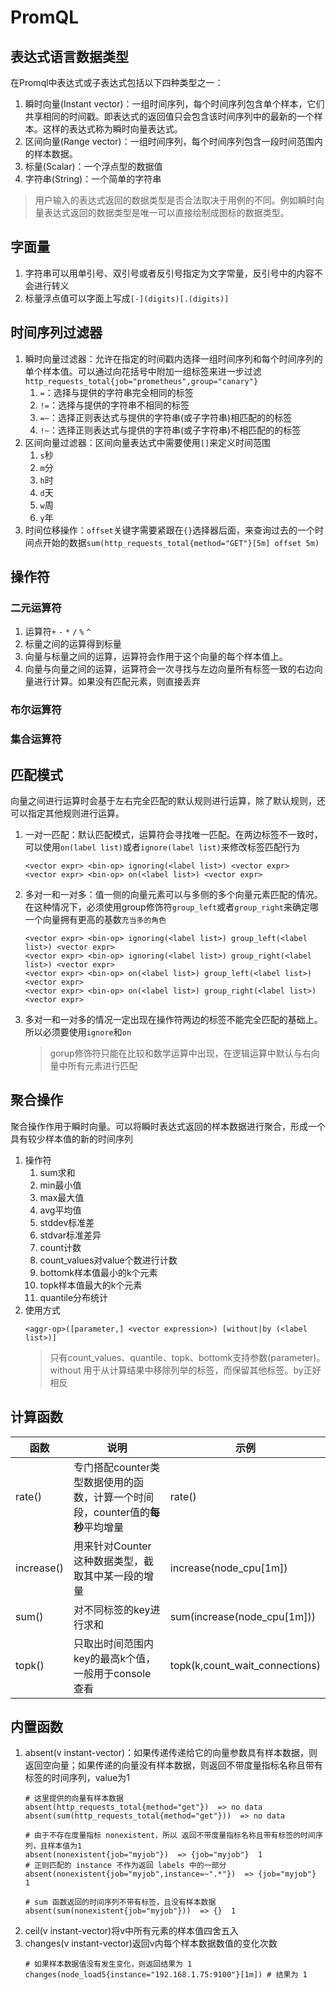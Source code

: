 # PromQL

## 表达式语言数据类型
在Promql中表达式或子表达式包括以下四种类型之一：
1. 瞬时向量(Instant vector)：一组时间序列，每个时间序列包含单个样本，它们共享相同的时间戳。即表达式的返回值只会包含该时间序列中的最新的一个样本。这样的表达式称为瞬时向量表达式。
2. 区间向量(Range vector)：一组时间序列，每个时间序列包含一段时间范围内的样本数据。
3. 标量(Scalar)：一个浮点型的数据值
4. 字符串(String)：一个简单的字符串
> 用户输入的表达式返回的数据类型是否合法取决于用例的不同。例如瞬时向量表达式返回的数据类型是唯一可以直接绘制成图标的数据类型。

## 字面量
1. 字符串可以用单引号、双引号或者反引号指定为文字常量，反引号中的内容不会进行转义
2. 标量浮点值可以字面上写成`[-](digits)[.(digits)]`

## 时间序列过滤器
1. 瞬时向量过滤器：允许在指定的时间戳内选择一组时间序列和每个时间序列的单个样本值。可以通过向花括号中附加一组标签来进一步过滤`http_requests_total{job="prometheus",group="canary"}`
   1. `=`：选择与提供的字符串完全相同的标签
   2. `!=`：选择与提供的字符串不相同的标签
   3. `=~`：选择正则表达式与提供的字符串(或子字符串)相匹配的的标签
   4. `!~`：选择正则表达式与提供的字符串(或子字符串)不相匹配的的标签
2. 区间向量过滤器：区间向量表达式中需要使用`[]`来定义时间范围
   1. `s`秒
   2. `m`分
   3. `h`时
   4. `d`天
   5. `w`周
   6. `y`年
3. 时间位移操作：`offset`关键字需要紧跟在`{}`选择器后面，来查询过去的一个时间点开始的数据`sum(http_requests_total{method="GET"}[5m] offset 5m)`

## 操作符

### 二元运算符
1. 运算符`+` `-` `*` `/` `%` `^`
2. 标量之间的运算得到标量
3. 向量与标量之间的运算，运算符会作用于这个向量的每个样本值上。
4. 向量与向量之间的运算，运算符会一次寻找与左边向量所有标签一致的右边向量进行计算。如果没有匹配元素，则直接丢弃

### 布尔运算符

### 集合运算符

## 匹配模式
向量之间进行运算时会基于左右完全匹配的默认规则进行运算，除了默认规则，还可以指定其他规则进行运算。
1. 一对一匹配：默认匹配模式，运算符会寻找唯一匹配。在两边标签不一致时，可以使用`on(label list)`或者`ignore(label list)`来修改标签匹配行为
   ```
   <vector expr> <bin-op> ignoring(<label list>) <vector expr>
   <vector expr> <bin-op> on(<label list>) <vector expr>
   ```
2. 多对一和一对多：值一侧的向量元素可以与多侧的多个向量元素匹配的情况。在这种情况下，必须使用group修饰符`group_left`或者`group_right`来确定哪一个向量拥有更高的基数`充当多的角色`
   ```
   <vector expr> <bin-op> ignoring(<label list>) group_left(<label list>) <vector expr>
   <vector expr> <bin-op> ignoring(<label list>) group_right(<label list>) <vector expr>
   <vector expr> <bin-op> on(<label list>) group_left(<label list>) <vector expr>
   <vector expr> <bin-op> on(<label list>) group_right(<label list>) <vector expr>
   ```
3. 多对一和一对多的情况一定出现在操作符两边的标签不能完全匹配的基础上。所以必须要使用`ignore`和`on`
   > gorup修饰符只能在比较和数学运算中出现，在逻辑运算中默认与右向量中所有元素进行匹配

## 聚合操作
聚合操作作用于瞬时向量。可以将瞬时表达式返回的样本数据进行聚合，形成一个具有较少样本值的新的时间序列
1. 操作符
   1. sum求和
   2. min最小值
   3. max最大值
   4. avg平均值
   5. stddev标准差
   6. stdvar标准差异
   7. count计数
   8. count_values对value个数进行计数
   9. bottomk样本值最小的k个元素
   10. topk样本值最大的k个元素
   11. quantile分布统计
2. 使用方式
   ```
   <aggr-op>([parameter,] <vector expression>) [without|by (<label list>)]
   ```
   > 只有count_values、quantile、topk、bottomk支持参数(parameter)。without 用于从计算结果中移除列举的标签，而保留其他标签。by正好相反

## 计算函数
| 函数       | 说明                                                                           | 示例                           |
| ---------- | ------------------------------------------------------------------------------ | ------------------------------ |
| rate()     | 专门搭配counter类型数据使用的函数，计算一个时间段，counter值的**每秒**平均增量 | rate()                         |
| increase() | 用来针对Counter这种数据类型，截取其中某一段的增量                              | increase(node_cpu[1m])         |
| sum()      | 对不同标签的key进行求和                                                        | sum(increase(node_cpu[1m]))    |
| topk()     | 只取出时间范围内key的最高k个值，一般用于console查看                            | topk(k,count_wait_connections) |

## 内置函数
1. absent(v instant-vector)：如果传递传递给它的向量参数具有样本数据，则返回空向量；如果传递的向量没有样本数据，则返回不带度量指标名称且带有标签的时间序列，value为1
   ```
   # 这里提供的向量有样本数据
   absent(http_requests_total{method="get"})  => no data
   absent(sum(http_requests_total{method="get"}))  => no data

   # 由于不存在度量指标 nonexistent，所以 返回不带度量指标名称且带有标签的时间序列，且样本值为1
   absent(nonexistent{job="myjob"})  => {job="myjob"}  1
   # 正则匹配的 instance 不作为返回 labels 中的一部分
   absent(nonexistent{job="myjob",instance=~".*"})  => {job="myjob"}  1

   # sum 函数返回的时间序列不带有标签，且没有样本数据
   absent(sum(nonexistent{job="myjob"}))  => {}  1
   ```
2. ceil(v instant-vector)将v中所有元素的样本值四舍五入
3. changes(v instant-vector)返回v内每个样本数据数值的变化次数
   ```
   # 如果样本数据值没有发生变化，则返回结果为 1
   changes(node_load5{instance="192.168.1.75:9100"}[1m]) # 结果为 1
   ```
